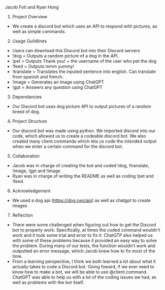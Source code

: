 Jacob Foti and Ryan Hong 


1. Project Overview 
- We create a discord bot which uses an API to respond with pictures, as well as simple commands. 

2. Usage Guildlines 
- Users can download this Discord bot into their Discord servers
- !dog = Outputs a random picture of a dog in the API. 
- !pet = Outputs Thank you! + the username of the user who pet the dog
- !feed =  Outputs mmm yummy! 
- !translate = Translates the inputed sentence into english. Can translate from spanish and french. 
- !image = Generates an image using ChatGPT 
- !gpt = Answers any question using ChatGPT

3. Dependancies 
- Our Discord bot uses dog picture API to output pictures of a random breed of dog. 
  
4. Project Structure
- Our discord bot was made using python. We imported discord into our code, which allowed us to create a codeable discord bot. We also created many client.commands which lets us code the intended output when we enter a certain command for the discord bot. 

5. Collaboration 
- Jacob was in charge of creating the bot and coded !dog, !translate, !image, !gpt and !image. 
- Ryan was in charge of writing the README as well as coding !pet and !feed. 

6. Acknowledgement 
- We used a dog api (https://dog.ceo/api) as well as chatgpt to create images 

7. Reflection 
- There were some challenged when figuring out how to get the Discord bot to properly work. Specifically, at times the coded command wouldn't work and it took some trial and error to fix it. ChatGTP also helped us with some of these problems because it provided an easy way to solve the problem. During many of our tests, the function wouldn't work and outputted an error message, which Jacob knew how to fix most of the time. 
- From a learning perspective, I think we both learned a lot about what it actually takes to code a Discord bot. Going foward, if we ever need to know how to make a bot, we will be able to use @client.command. ChatGPT was able to help us with a lot of the coding issues we had, as well as problems with the bot itself. 
